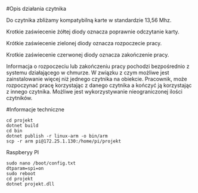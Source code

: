 #Opis działania czytnika

Do czytnika zbliżamy kompatybilną karte w standardzie 13,56 Mhz. 

Krotkie zaświecenie żółtej diody oznacza poprawnie odczytanie karty. 

Krótkie zaświecenie zielonej diody oznacza rozpoczecie pracy.

Krotkie zaświecenie czerwonej diody oznacza zakończenie pracy.

Informacja o rozpoczeciu lub zakończeniu pracy pochodzi bezpośrednio z systemu działającego w chmurze. W związku z czym możliwe jest zainstalowanie więcej niż jednego czytnika na obiekcie. Pracownik, może rozpoczynać pracę korzystając z danego czytnika a kończyć ją korzystając z innego czytnika. Możliwe jest wykorzystywanie nieograniczonej ilości czytników.

#Informacje techniczne

```
cd projekt
dotnet build
cd bin
dotnet publish -r linux-arm -o bin/arm
scp -r arm pi@172.25.1.130:/home/pi/projekt
```

Raspberyy PI
```
sudo nano /boot/config.txt
dtparam=spi=on
sudo reboot
cd projekt
dotnet projekt.dll
```
